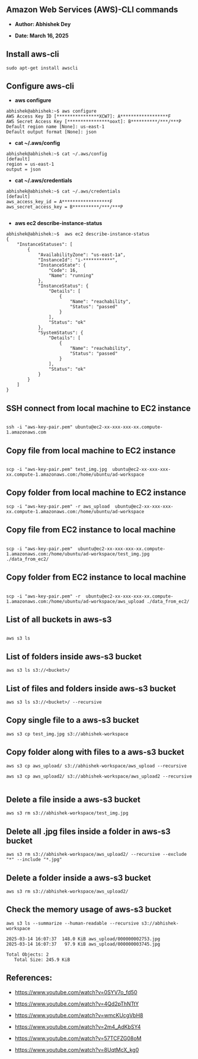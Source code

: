 ## Amazon Web Services (AWS)-CLI commands

* **Author: Abhishek Dey**

* **Date: March 16, 2025**

## Install aws-cli

```
sudo apt-get install awscli

```

## Configure aws-cli

* **aws configure**

```
abhishek@abhishek:~$ aws configure
AWS Access Key ID [****************XCW7]: A******************F
AWS Secret Access Key [****************ooxt]: B**********/***/***P
Default region name [None]: us-east-1
Default output format [None]: json

```
* **cat ~/.aws/config**

```
abhishek@abhishek:~$ cat ~/.aws/config 
[default]
region = us-east-1
output = json

```
* **cat ~/.aws/credentials**

```
abhishek@abhishek:~$ cat ~/.aws/credentials 
[default]
aws_access_key_id = A******************F
aws_secret_access_key = B**********/***/***P


```

* **aws ec2 describe-instance-status**

```
abhishek@abhishek:~$  aws ec2 describe-instance-status
{
    "InstanceStatuses": [
        {
            "AvailabilityZone": "us-east-1a",
            "InstanceId": "i-***********",
            "InstanceState": {
                "Code": 16,
                "Name": "running"
            },
            "InstanceStatus": {
                "Details": [
                    {
                        "Name": "reachability",
                        "Status": "passed"
                    }
                ],
                "Status": "ok"
            },
            "SystemStatus": {
                "Details": [
                    {
                        "Name": "reachability",
                        "Status": "passed"
                    }
                ],
                "Status": "ok"
            }
        }
    ]
}

```

## SSH connect from local machine to EC2 instance

```

ssh -i "aws-key-pair.pem" ubuntu@ec2-xx-xxx-xxx-xx.compute-1.amazonaws.com

```


## Copy file from local machine to EC2 instance

```

scp -i "aws-key-pair.pem" test_img.jpg  ubuntu@ec2-xx-xxx-xxx-xx.compute-1.amazonaws.com:/home/ubuntu/ad-workspace

```

## Copy folder from local machine to EC2 instance

```
scp -i "aws-key-pair.pem" -r aws_upload  ubuntu@ec2-xx-xxx-xxx-xx.compute-1.amazonaws.com:/home/ubuntu/ad-workspace

```

## Copy file from EC2 instance to local machine

```

scp -i "aws-key-pair.pem"  ubuntu@ec2-xx-xxx-xxx-xx.compute-1.amazonaws.com:/home/ubuntu/ad-workspace/test_img.jpg ./data_from_ec2/

```

## Copy folder from EC2 instance to local machine

```

scp -i "aws-key-pair.pem" -r  ubuntu@ec2-xx-xxx-xxx-xx.compute-1.amazonaws.com:/home/ubuntu/ad-workspace/aws_upload ./data_from_ec2/

```

## List of all buckets in aws-s3

```

aws s3 ls

```

## List of folders inside aws-s3 bucket

```
aws s3 ls s3://<bucket>/

```

## List of files and folders inside aws-s3 bucket

```
aws s3 ls s3://<bucket>/ --recursive

```
## Copy single file to a aws-s3 bucket

```
aws s3 cp test_img.jpg s3://abhishek-workspace

```

## Copy folder along with files to a aws-s3 bucket

```
aws s3 cp aws_upload/ s3://abhishek-workspace/aws_upload --recursive

aws s3 cp aws_upload2/ s3://abhishek-workspace/aws_upload2 --recursive


```

## Delete a file inside a aws-s3 bucket

```
aws s3 rm s3://abhishek-workspace/test_img.jpg

```

## Delete all .jpg files inside a folder in aws-s3 bucket

```
aws s3 rm s3://abhishek-workspace/aws_upload2/ --recursive --exclude "*" --include "*.jpg"

```

## Delete a folder inside a aws-s3 bucket

```
aws s3 rm s3://abhishek-workspace/aws_upload2/

```

## Check the memory usage of aws-s3 bucket

```
aws s3 ls --summarize --human-readable --recursive s3://abhishek-workspace

```

```
2025-03-14 16:07:37  148.0 KiB aws_upload/000000002753.jpg
2025-03-14 16:07:37   97.9 KiB aws_upload/000000003745.jpg

Total Objects: 2
   Total Size: 245.9 KiB

```

## References:

* https://www.youtube.com/watch?v=0SYV7o_fd50

* https://www.youtube.com/watch?v=4Qd2pThNTtY

* https://www.youtube.com/watch?v=wmcKUcgVbH8

* https://www.youtube.com/watch?v=2m4_AdKbSY4

* https://www.youtube.com/watch?v=57TCFZG08oM

* https://www.youtube.com/watch?v=8UqtMcX_kg0
